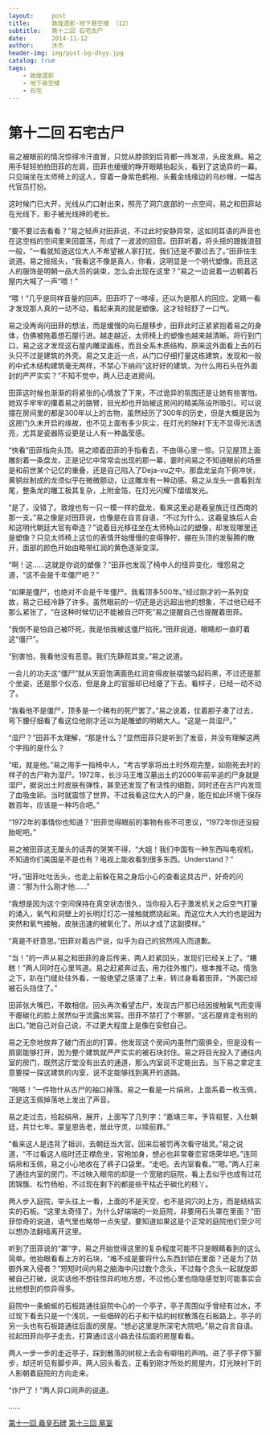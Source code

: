 ```yaml
---
layout:     post
title:      敦煌遗影·地下悬空楼 （12）
subtitle:   第十二回 石宅古尸
date:       2014-11-12
author:     沐杰
header-img: img/post-bg-dhyy.jpg
catalog: true
tags:
    - 敦煌遗影
    - 地下悬空楼
    - 石宅
---
```

# 第十二回 石宅古尸

易之被眼前的情况惊得冷汗直冒，只觉从脖颈到后背都一阵发凉，头皮发麻。易之用手轻轻拍拍田菲的左肩，田菲也缓缓的睁开眼睛抬起头，看到了这诡异的一幕。只见端坐在太师椅上的这人，穿着一身紫色鹤袍，头戴金线缘边的乌纱帽，一幅古代官员打扮。

这时候门已大开，光线从门口射出来，照亮了洞穴底部的一点空间，易之和田菲站在光线下，影子被光线抻的老长。

“要不要过去看看？”易之轻声对田菲说，不过此时安静异常，这如同耳语的声音也在这空档的空间里来回震荡，形成了一波波的回音。田菲听着，将头摇的跟拨浪鼓一般，“一看就知道这位大人不希望被人家打扰，我们还是不要过去了。”田菲怯生说道。易之摇摇头，“我看这不像是真人，你看，这明显是一个明代塑像。而且这人的服饰是明朝一品大员的装束，怎么会出现在这里？”易之一边说着一边朝着石屋内大喊了一声“喂！”

“喂！”几乎是同样音量的回声。田菲吓了一哆嗦，还以为是那人的回应。定睛一看才发现那人真的一动不动，看起来真的就是塑像。这才轻轻舒了一口气。

易之没再询问田菲的想法，而是缓慢的向石屋移步，田菲此时正紧紧抱着易之的身体，仿佛被拖着想石屋行进。越走越近，太师椅上的塑像也越来越清晰。将行到门口，易之这才发现这石屋内雕梁画栋，而且全系木质结构，原来这外面看上去的石头只不过是建筑的外壳。易之又走近一点，从门口仔细打量这栋建筑，发现和一般的中式木结构建筑毫无两样，不禁心下纳闷“这好好的建筑，为什么用石头在外面封的严严实实？”不知不觉中，两人已走进房间。

田菲这时候也渐渐的将紧张的心情放了下来，不过诡异的氛围还是让她有些害怕。她双手牢牢的攥着易之的胳臂，目光却也开始被这房间的精美陈设所吸引。可以说摆在房间里的都是300年以上的古物，虽然经历了300年的历史，但是大概是因为这房门久未开启的缘故，也不见上面有多少灰尘，在灯光的映衬下无不显得光洁透亮，尤其是瓷器陈设更是让人有一种晶莹感。

“快看”田菲指向头顶。易之顺着田菲的手指看去，不由得心里一惊。只见屋顶上面雕刻着一条盘龙，正是记忆中常常会出现的那一幕，霎时间易之不知道眼前的场景是和前世某个记忆的重叠，还是自己陷入了Deja-vu之中。那盘龙呈向下俯冲状，黄铜丝制成的龙须似乎在微微颤动，让这雕龙有一种动感。易之从龙头一直看到龙尾，整条龙的雕工极其复杂，上附金箔，在灯光闪耀下熠熠发光。

“是了，没错了。敦煌也有一只一模一样的盘龙，看来这里必是羲皇族迁往西南的那一支。”易之像是对田菲说，也像是在自言自语，“不过为什么，这羲皇族后人会和这明代朝廷大官有牵连？”说着目光移往坐在太师椅山过的塑像，却发现哪里还是塑像？只见太师椅上这位的表情开始慢慢的变得狰狞，绷在头顶的发髻腾的散开，面部的颜色开始由略带红润的黄色逐渐变深。

“啊！这……这就是你说的塑像？”田菲也发现了椅中人的怪异变化，埋怨易之道，“这不会是千年僵尸吧？”

“如果是僵尸，也绝对不会是千年僵尸。我看顶多500年。”经过刚才的一系列变故，易之已经冷静了许多。虽然眼前的一切还是远远超出他的想象，不过他已经不那么紧张了，“在这种时候切记不能被自己吓死”易之提醒自己也提醒着田菲。

“我倒不是怕自己被吓死，我是怕我被这僵尸掐死。”田菲说道，眼睛却一直盯着这“僵尸”。

“别害怕，我看他没有恶意。我们先静观其变。”易之说道。

一会儿的功夫这“僵尸”就从天庭饱满面色红润变得皮肤褶皱乌起码黑，不过还是那个坐姿，还是那个仪态，但是身上的官服却已经瘪了下去。看样子，已经一动不动了。

“我看他不是僵尸，顶多是一个稀有的死尸罢了。”易之说着，仗着胆子凑了过去，弯下腰仔细看了看这位他刚才还以为是雕塑的明朝大人。“这是一具湿尸。”

“湿尸？”田菲不太理解，“那是什么？”显然田菲只是听到了发音，并没有理解这两个字指的是什么？

“喏，就是他。”易之用手一指椅中人，“考古学家将出土时外观完整，如刚死去时的样子的古尸称为湿尸。1972年，长沙马王堆汉墓出土的2000年前辛追的尸身就是湿尸，据说出土时皮肤有弹性，甚至还发现了有活性的细胞，同时还在古尸内发现了血吸虫卵。当时就震惊了世界。不过我看这位大人的尸身，能在如此环境下保存数百年，应该是一种巧合吧。”

“1972年的事情你也知道？”田菲觉得眼前的事物有些不可思议，“1972年你还没投胎呢吧。”

易之被田菲这无厘头的话弄的哭笑不得，“大姐！我们中国有一种东西叫电视机，不知道你们美国是不是也有？电视上能收看到很多东西。Understand？”

“吁。”田菲吐吐舌头，也走上前躲在易之身后小心的查看这具古尸，好奇的问道：“那为什么刚才他……”

“我想是因为这个空间保持在真空状态很久，当你投入石子激发机关之后空气打量的涌入，氧气和洞壁上的长明灯灯芯一接触就燃烧起来。而这位大人大约也是因为突然和氧气接触，皮肤迅速的被氧化了。所以才成了这副摸样。”

“真是不好意思。”田菲对着古尸说，似乎为自己的贸然闯入而道歉。

“当！”的一声从易之和田菲的身后传来，两人赶紧回头，发现们已经关上了。“糟糕！”两人同时在心里骂道。易之赶紧奔过去，用力往外推门，根本推不动。情急之下，趴在门缝处往外看，一股绝望之感涌了上来，转过身看着田菲，“外面已经被石头挡住了。”

田菲张大嘴巴，不敢相信。回头再次看望古尸，发现古尸那已经因接触氧气而变得干瘪碳化的脸上居然似乎流露出笑容。田菲不禁打了个寒颤，“这石屋肯定有别的出口。”她自己对自己说，不过更大程度上是像在安慰自己。

易之无奈地放弃了破门而出的打算，他发现这个房间内虽然门窗俱全，但是没有一扇窗能够打开，因为整个建筑就严严实实的被石块封住。易之将目光投入了通往内室的房门，既然这厅堂没有出去的通道，那么内室说不定能出去。当下易之拿定主意要探一探这建筑的内室，说不定能够找到离开的道路。

“啪嗒！”一件物什从古尸的袖口掉落。易之一看是一片绢帛，上面系着一枚玉佩，正是这玉佩掉落地上发出了声音。

易之走过去，拾起绢帛，展开，上面写了几列字：“嘉靖三年，予背祖誓，入仕朝廷，共廿七年。蒙皇恩告老，居此守灵，以赎前罪。”

“看来这人是违背了祖训，去朝廷当大官。回来后被罚再次看守祖灵。”易之说道，“不过看这人临时还正襟危坐，官袍加身，想必也非常眷恋官场荣华吧。”连同绢帛和玉佩，易之小心地收在了裤子口袋里。“走吧。去内室看看。”“嗯。”两人打来了通往内室的房门，不过映入眼帘的却是一个宽敞的庭院，看上去似乎也成有过花团锦簇、松竹杨柏，不过现在剩下的都是些干枯近乎碳化的枝丫。

两人步入庭院，举头往上一看，上面的不是天空，也不是洞穴的上方，而是结结实实的石板。“这里太奇怪了，为什么好端端的一处庭院，非要用石头罩在里面？”田菲惊奇的说道，语气里也略带一点失望，要知道如果这是个正常的庭院他们至少可以想办法翻墙离开这里。

听到了田菲说的“罩”字，易之开始觉得这里的复杂程度可能不只是眼睛看到的这么简单。他抬眼看看上方的石块，“难不成是要将什么东西封锁在里面？还是为了防御外来入侵者？”短短时间内易之脑海中闪过数个念头，不过每个念头一起就旋即被自己打破，说实话他不想往惊异的地方想，不过他心里也隐隐感觉到可能事实会比他想到的惊异得多。

庭院中一条蜿蜒的石板路通往庭院中心的一个亭子，亭子周围似乎曾经有过水，不过现下看去只是一个浅坑，一些细碎的石子和干枯的树杈散落在石板路上。亭子的另一头也有石板路通往后面的房屋。“想必这里是所深宅大院吧。”易之自言自语。拉起田菲向亭子走去，打算通过这小路去往后面的房屋看看。

两人一步一步的走近亭子，踩到散落的树杈上去会有噼啪的声响。进了亭子停下脚步，却还听见有脚步声。两人回头看去，正看到刚才所处的房屋内，灯光映衬下的人影朝着庭院的方向走来。

“诈尸了！”两人异口同声的说道。

……

[第十一回 羲皇石碑](http://www.jianshu.com/p/778722c2a9c1)
[第十三回 墓室](http://www.jianshu.com/p/de2e7c45db81)
